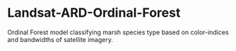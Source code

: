 # Landsat-ARD-Ordinal-Forest
Ordinal Forest model classifying marsh species type based on color-indices and bandwidths of satellite imagery.
